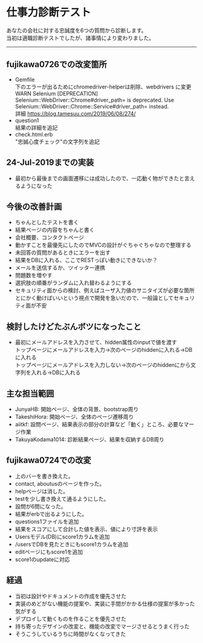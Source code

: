 # 仕事力診断テスト

あなたの会社に対する忠誠度を6つの質問から診断します。  
当初は適職診断テストでしたが、諸事情により変わりました。  

---

## fujikawa0726での改変箇所
* Gemfile  
下のエラーが出るためにchromedriver-helperは削除、webdrivers に変更  
WARN Selenium [DEPRECATION] Selenium::WebDriver::Chrome#driver_path= is deprecated. Use Selenium::WebDriver::Chrome::Service#driver_path= instead.  
詳細 https://blog.tamesuu.com/2019/06/08/274/  
* question1  
結果の詳細を追記
* check.html.erb  
"忠誠心度チェック"の文字列を追記

## 24-Jul-2019までの実装
* 最初から最後までの画面遷移には成功したので、一応動く物ができたと言えるようになった

## 今後の改善計画
* ちゃんとしたテストを書く
* 結果ページの内容をちゃんと書く
* 会社概要、コンタクトページ
* 動かすことを最優先にしたのでMVCの設計がぐちゃぐちゃなので整理する
* 未回答の質問があるときにエラーを出す
* 結果をDBに入れる、ここでRESTっぽい動きにできないか？
* メールを送信するか、ツイッター連携
* 問題数を増やす
* 選択肢の順番がランダムに入れ替わるようにする
* セキュリティ面からの検討、例えばユーザ入力値のサニタイズが必要な箇所  
とにかく動けばいいという視点で開発を急いだので、一般論としてセキュリティ面が不安

## 検討したけどたぶんボツになったこと
* 最初にメールアドレスを入力させて、hidden属性のinputで値を渡す  
トップページにメールアドレスを入力→次のページのhiddenに入れる→DBに入れる  
トップページにメールアドレスを入力しない→次のページのhiddenにから文字列を入れる→DBに入れる  

## 主な担当範囲
* JunyaHB: 開始ページ、全体の背景、bootstrap周り
* TakeshiHora: 開始ページ、全体のページ遷移周り
* aiitkf: 設問ページ、結果表示の部分の計算など「動く」ところ、必要なマージ作業
* TakuyaKodama1014: 診断結果ページ、結果を収納するDB周り

## fujikawa0724での改変
* 上のバーを書き換えた。
* contact, aboutusのページを作った。
* helpページは消した。
* testを少し書き換えて通るようにした。
* 設問が6問になった。
* 結果がerbで出るようにした。
* questions1ファイルを追加
* 結果をスコアにして合計した値を表示、値により寸評を表示
* Usersモデル(DB)にscore1カラムを追加
* /usersでDBを見たときにもscore1カラムを追加
* editページにもscore1を追加
* score1のupdateに対応

## 経過
* 当初は設計やドキュメントの作成を優先させた
* 実装のめどがない機能の提案や、実装に手間がかかる仕様の提案が多かった気がする
* デプロイして動くものを作ることを優先させた
* 持ち寄ったデザインの改変と、機能の改変でマージさせるとうまく行った
* そうこうしているうちに時間がなくなってきた
